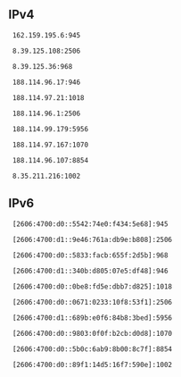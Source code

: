 ## IPv4
```
 162.159.195.6:945
```
```
 8.39.125.108:2506
```
```
 8.39.125.36:968
```
```
 188.114.96.17:946
```
```
 188.114.97.21:1018
```
```
 188.114.96.1:2506
```
```
 188.114.99.179:5956
```
```
 188.114.97.167:1070
```
```
 188.114.96.107:8854
```
```
 8.35.211.216:1002
```

## IPv6
```
 [2606:4700:d0::5542:74e0:f434:5e68]:945
```
```
 [2606:4700:d1::9e46:761a:db9e:b808]:2506
```
```
 [2606:4700:d0::5833:facb:655f:2d5b]:968
```
```
 [2606:4700:d1::340b:d805:07e5:df48]:946
```
```
 [2606:4700:d0::0be8:fd5e:dbb7:d825]:1018
```
```
 [2606:4700:d0::0671:0233:10f8:53f1]:2506
```
```
 [2606:4700:d1::689b:e0f6:84b8:3bed]:5956
```
```
 [2606:4700:d0::9803:0f0f:b2cb:d0d8]:1070
```
```
 [2606:4700:d0::5b0c:6ab9:8b00:8c7f]:8854
```
```
 [2606:4700:d0::89f1:14d5:16f7:590e]:1002
```
